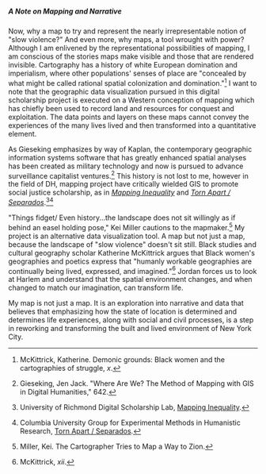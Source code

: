 ##### A Note on Mapping and Narrative

Now, why a map to try and represent the nearly irrepresentable notion of "slow violence?"
And even more, why maps, a tool wrought with power? Although I am enlivened by the representational
possibilities of mapping, I am conscious of the stories maps make visible and those
that are rendered invisible. Cartography has a history of white European domination
and imperialism, where other populations' senses of place are "concealed by what might
be called rational spatial colonization and domination."[^1] I want to note that the geographic
data visualization pursued in this digital scholarship project is executed on a
Western conception of mapping which has chiefly been used to record land and resources
for conquest and exploitation. The data points and layers on these maps cannot convey
the experiences of the many lives lived and then transformed into a quantitative element.

As Gieseking emphasizes by way of Kaplan, the contemporary geographic information systems software
that has greatly enhanced spatial analyses has been created as military technology and now is pursued
to advance surveillance capitalist ventures.[^2] This history is not lost to me, however in the field
of DH, mapping project have critically wielded GIS to promote social justice scholarship, as in
[*Mapping Inequality*](https://dsl.richmond.edu/panorama/redlining/#loc=5/39.1/-94.58) and
[*Torn Apart / Separados*](https://xpmethod.columbia.edu/torn-apart/volume/2/).[^3][^4]

"Things fidget/ Even history...the landscape does not sit willingly as if
behind an easel holding pose," Kei Miller cautions to the mapmaker.[^5] My project is an alternative data visualization tool. A map but not just a map, because
the landscape of "slow violence" doesn't sit still. Black studies and cultural geography scholar Katherine McKittrick argues that Black women's geographies and poetics express that "humanly workable geographies are continually being lived, expressed, and imagined."[^6] Jordan forces us to look at Harlem and understand that the spatial environment
changes, and when changed to match our imagination, can transform life.

My map is not just a map. It is an exploration into narrative and data that believes that emphasizing how the state of location is determined and determines life experiences, along with social and civil processes, is a step in reworking and transforming the built and lived environment of New York City.

[^1]: McKittrick, Katherine. Demonic grounds: Black women and the cartographies of struggle, *x*.
[^2]: Gieseking, Jen Jack. "Where Are We? The Method of Mapping with GIS in Digital Humanities," 642.
[^3]: University of Richmond Digital Scholarship Lab, [Mapping Inequality](https://dsl.richmond.edu/panorama/redlining/#loc=5/39.1/-94.58).
[^4]: Columbia University Group for Experimental Methods in Humanistic Research, [Torn Apart / Separados](https://xpmethod.columbia.edu/torn-apart/volume/2/).
[^5]: Miller, Kei. The Cartographer Tries to Map a Way to Zion.
[^6]: McKittrick, *xii*.
